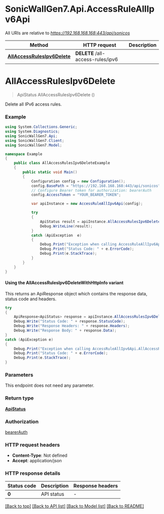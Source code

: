 # SonicWallGen7.Api.AccessRuleAllIpv6Api

All URIs are relative to *https://192.168.168.168:443/api/sonicos*

| Method | HTTP request | Description |
|--------|--------------|-------------|
| [**AllAccessRulesIpv6Delete**](AccessRuleAllIpv6Api.md#allaccessrulesipv6delete) | **DELETE** /all-access-rules/ipv6 |  |

<a id="allaccessrulesipv6delete"></a>
# **AllAccessRulesIpv6Delete**
> ApiStatus AllAccessRulesIpv6Delete ()



Delete all IPv6 access rules.

### Example
```csharp
using System.Collections.Generic;
using System.Diagnostics;
using SonicWallGen7.Api;
using SonicWallGen7.Client;
using SonicWallGen7.Model;

namespace Example
{
    public class AllAccessRulesIpv6DeleteExample
    {
        public static void Main()
        {
            Configuration config = new Configuration();
            config.BasePath = "https://192.168.168.168:443/api/sonicos";
            // Configure Bearer token for authorization: bearerAuth
            config.AccessToken = "YOUR_BEARER_TOKEN";

            var apiInstance = new AccessRuleAllIpv6Api(config);

            try
            {
                ApiStatus result = apiInstance.AllAccessRulesIpv6Delete();
                Debug.WriteLine(result);
            }
            catch (ApiException  e)
            {
                Debug.Print("Exception when calling AccessRuleAllIpv6Api.AllAccessRulesIpv6Delete: " + e.Message);
                Debug.Print("Status Code: " + e.ErrorCode);
                Debug.Print(e.StackTrace);
            }
        }
    }
}
```

#### Using the AllAccessRulesIpv6DeleteWithHttpInfo variant
This returns an ApiResponse object which contains the response data, status code and headers.

```csharp
try
{
    ApiResponse<ApiStatus> response = apiInstance.AllAccessRulesIpv6DeleteWithHttpInfo();
    Debug.Write("Status Code: " + response.StatusCode);
    Debug.Write("Response Headers: " + response.Headers);
    Debug.Write("Response Body: " + response.Data);
}
catch (ApiException e)
{
    Debug.Print("Exception when calling AccessRuleAllIpv6Api.AllAccessRulesIpv6DeleteWithHttpInfo: " + e.Message);
    Debug.Print("Status Code: " + e.ErrorCode);
    Debug.Print(e.StackTrace);
}
```

### Parameters
This endpoint does not need any parameter.
### Return type

[**ApiStatus**](ApiStatus.md)

### Authorization

[bearerAuth](../README.md#bearerAuth)

### HTTP request headers

 - **Content-Type**: Not defined
 - **Accept**: application/json


### HTTP response details
| Status code | Description | Response headers |
|-------------|-------------|------------------|
| **0** | API status |  -  |

[[Back to top]](#) [[Back to API list]](../README.md#documentation-for-api-endpoints) [[Back to Model list]](../README.md#documentation-for-models) [[Back to README]](../README.md)

